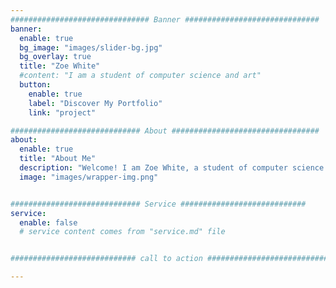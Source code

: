 ```yaml
---
############################### Banner ##############################
banner:
  enable: true
  bg_image: "images/slider-bg.jpg"
  bg_overlay: true
  title: "Zoe White"
  #content: "I am a student of computer science and art"
  button:
    enable: true
    label: "Discover My Portfolio"
    link: "project"

############################# About #################################
about:
  enable: true
  title: "About Me"
  description: "Welcome! I am Zoe White, a student of computer science and art. My passions lie where these two subjects meet and I am pursuing opportunities which will give me experience in either, but preferably both, of these areas."
  image: "images/wrapper-img.png"


############################# Service ############################
service:
  enable: false
  # service content comes from "service.md" file


############################ call to action ###########################

---
```

